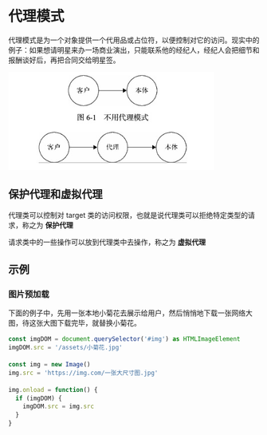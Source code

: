 # 代理模式

代理模式是为一个对象提供一个代用品或占位符，以便控制对它的访问。现实中的例子：如果想请明星来办一场商业演出，只能联系他的经纪人，经纪人会把细节和报酬谈好后，再把合同交给明星签。

![proxy](../images/proxy.jpg)

## 保护代理和虚拟代理

代理类可以控制对 target 类的访问权限，也就是说代理类可以拒绝特定类型的请求，称之为 **保护代理**

请求类中的一些操作可以放到代理类中去操作，称之为 **虚拟代理**

## 示例

### 图片预加载

下面的例子中，先用一张本地小菊花去展示给用户，然后悄悄地下载一张网络大图，待这张大图下载完毕，就替换小菊花。

```ts
const imgDOM = document.querySelector('#img') as HTMLImageElement
imgDOM.src = '/assets/小菊花.jpg'

const img = new Image()
img.src = 'https://img.com/一张大尺寸图.jpg'

img.onload = function() {
  if (imgDOM) {
    imgDOM.src = img.src
  }
}
```
